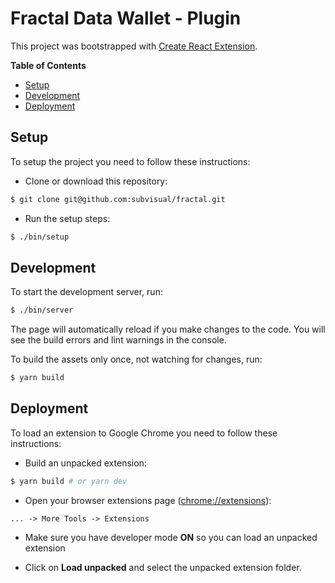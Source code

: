 # Fractal Data Wallet - Plugin

This project was bootstrapped with [Create React Extension](https://github.com/VasilyShelkov/create-react-extension).

**Table of Contents**

- [Setup](#setup)
- [Development](#development)
- [Deployment](#deployment)

## Setup

To setup the project you need to follow these instructions:

- Clone or download this repository:

```sh
$ git clone git@github.com:subvisual/fractal.git
```

- Run the setup steps:

```sh
$ ./bin/setup
```

## Development

To start the development server, run:

```sh
$ ./bin/server
```

The page will automatically reload if you make changes to the code.
You will see the build errors and lint warnings in the console.

To build the assets only once, not watching for changes, run:

```sh
$ yarn build
```

## Deployment

To load an extension to Google Chrome you need to follow these instructions:

- Build an unpacked extension:

```sh
$ yarn build # or yarn dev
```

- Open your browser extensions page ([chrome://extensions](chrome://extensions)):

```
... -> More Tools -> Extensions
```

- Make sure you have developer mode **ON** so you can load an unpacked extension

- Click on **Load unpacked** and select the unpacked extension folder.
